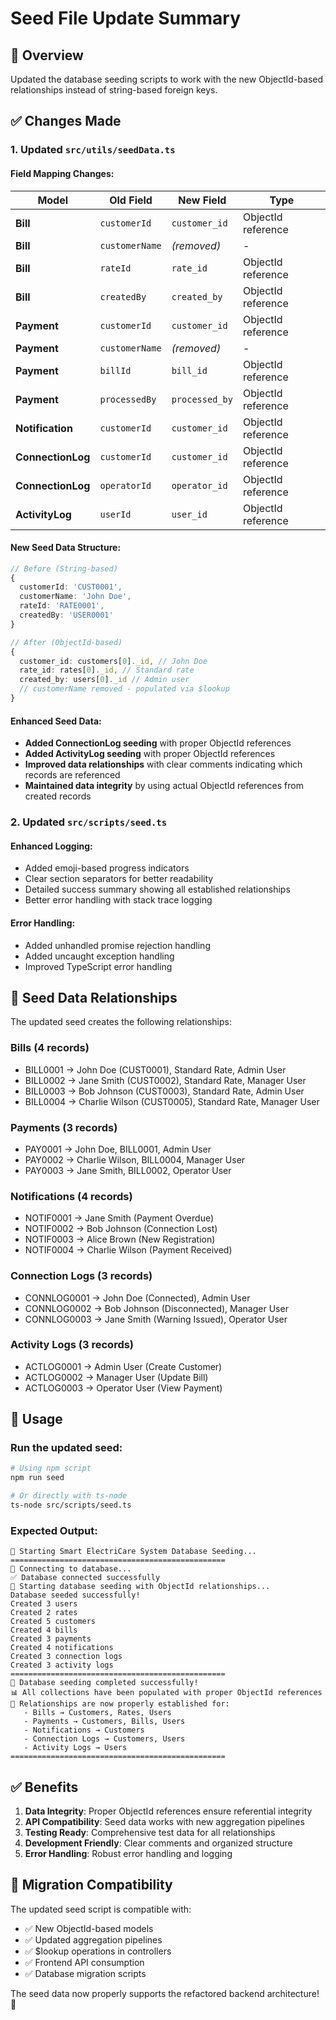 # Seed File Update Summary

## 🎯 Overview

Updated the database seeding scripts to work with the new ObjectId-based relationships instead of string-based foreign keys.

## ✅ Changes Made

### 1. Updated `src/utils/seedData.ts`

#### **Field Mapping Changes:**

| Model | Old Field | New Field | Type |
|-------|-----------|-----------|------|
| **Bill** | `customerId` | `customer_id` | ObjectId reference |
| **Bill** | `customerName` | *(removed)* | - |
| **Bill** | `rateId` | `rate_id` | ObjectId reference |
| **Bill** | `createdBy` | `created_by` | ObjectId reference |
| **Payment** | `customerId` | `customer_id` | ObjectId reference |
| **Payment** | `customerName` | *(removed)* | - |
| **Payment** | `billId` | `bill_id` | ObjectId reference |
| **Payment** | `processedBy` | `processed_by` | ObjectId reference |
| **Notification** | `customerId` | `customer_id` | ObjectId reference |
| **ConnectionLog** | `customerId` | `customer_id` | ObjectId reference |
| **ConnectionLog** | `operatorId` | `operator_id` | ObjectId reference |
| **ActivityLog** | `userId` | `user_id` | ObjectId reference |

#### **New Seed Data Structure:**

```typescript
// Before (String-based)
{
  customerId: 'CUST0001',
  customerName: 'John Doe',
  rateId: 'RATE0001',
  createdBy: 'USER0001'
}

// After (ObjectId-based)
{
  customer_id: customers[0]._id, // John Doe
  rate_id: rates[0]._id, // Standard rate
  created_by: users[0]._id // Admin user
  // customerName removed - populated via $lookup
}
```

#### **Enhanced Seed Data:**

- **Added ConnectionLog seeding** with proper ObjectId references
- **Added ActivityLog seeding** with proper ObjectId references
- **Improved data relationships** with clear comments indicating which records are referenced
- **Maintained data integrity** by using actual ObjectId references from created records

### 2. Updated `src/scripts/seed.ts`

#### **Enhanced Logging:**
- Added emoji-based progress indicators
- Clear section separators for better readability
- Detailed success summary showing all established relationships
- Better error handling with stack trace logging

#### **Error Handling:**
- Added unhandled promise rejection handling
- Added uncaught exception handling
- Improved TypeScript error handling

## 🔄 Seed Data Relationships

The updated seed creates the following relationships:

### **Bills (4 records)**
- BILL0001 → John Doe (CUST0001), Standard Rate, Admin User
- BILL0002 → Jane Smith (CUST0002), Standard Rate, Manager User
- BILL0003 → Bob Johnson (CUST0003), Standard Rate, Admin User
- BILL0004 → Charlie Wilson (CUST0005), Standard Rate, Manager User

### **Payments (3 records)**
- PAY0001 → John Doe, BILL0001, Admin User
- PAY0002 → Charlie Wilson, BILL0004, Manager User
- PAY0003 → Jane Smith, BILL0002, Operator User

### **Notifications (4 records)**
- NOTIF0001 → Jane Smith (Payment Overdue)
- NOTIF0002 → Bob Johnson (Connection Lost)
- NOTIF0003 → Alice Brown (New Registration)
- NOTIF0004 → Charlie Wilson (Payment Received)

### **Connection Logs (3 records)**
- CONNLOG0001 → John Doe (Connected), Admin User
- CONNLOG0002 → Bob Johnson (Disconnected), Manager User
- CONNLOG0003 → Jane Smith (Warning Issued), Operator User

### **Activity Logs (3 records)**
- ACTLOG0001 → Admin User (Create Customer)
- ACTLOG0002 → Manager User (Update Bill)
- ACTLOG0003 → Operator User (View Payment)

## 🚀 Usage

### **Run the updated seed:**

```bash
# Using npm script
npm run seed

# Or directly with ts-node
ts-node src/scripts/seed.ts
```

### **Expected Output:**

```
🌱 Starting Smart ElectriCare System Database Seeding...
================================================
📡 Connecting to database...
✅ Database connected successfully
🌱 Starting database seeding with ObjectId relationships...
Database seeded successfully!
Created 3 users
Created 2 rates
Created 5 customers
Created 4 bills
Created 3 payments
Created 4 notifications
Created 3 connection logs
Created 3 activity logs
================================================
🎉 Database seeding completed successfully!
📊 All collections have been populated with proper ObjectId references
🔗 Relationships are now properly established for:
   - Bills → Customers, Rates, Users
   - Payments → Customers, Bills, Users
   - Notifications → Customers
   - Connection Logs → Customers, Users
   - Activity Logs → Users
================================================
```

## ✅ Benefits

1. **Data Integrity**: Proper ObjectId references ensure referential integrity
2. **API Compatibility**: Seed data works with new aggregation pipelines
3. **Testing Ready**: Comprehensive test data for all relationships
4. **Development Friendly**: Clear comments and organized structure
5. **Error Handling**: Robust error handling and logging

## 🔧 Migration Compatibility

The updated seed script is compatible with:
- ✅ New ObjectId-based models
- ✅ Updated aggregation pipelines
- ✅ $lookup operations in controllers
- ✅ Frontend API consumption
- ✅ Database migration scripts

The seed data now properly supports the refactored backend architecture! 🎉

